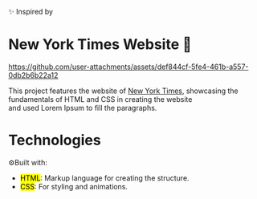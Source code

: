 ✨ Inspired by 
# New York Times Website 📰

https://github.com/user-attachments/assets/def844cf-5fe4-461b-a557-0db2b6b22a12

This project features the website of [New York Times](https://www.nytimes.com/), showcasing the fundamentals of HTML and CSS in creating the website <br>
and used Lorem Ipsum to fill the paragraphs.

# Technologies
⚙️Built with:
<ul>
  <li><mark>HTML</mark>: Markup language for creating the structure.</li>
  <li><mark>CSS</mark>: For styling and animations.</li>
</ul>

